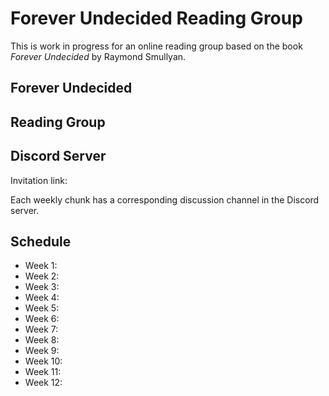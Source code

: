 # Forever Undecided Reading Group

This is work in progress for an online reading group based on the book _Forever Undecided_ by Raymond Smullyan.

## Forever Undecided

## Reading Group

## Discord Server
Invitation link: 

Each weekly chunk has a corresponding discussion channel in the Discord server.

## Schedule

- Week  1:
- Week  2:
- Week  3:
- Week  4:
- Week  5:
- Week  6:
- Week  7:
- Week  8:
- Week  9:
- Week 10:
- Week 11:
- Week 12: